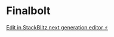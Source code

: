 # Finalbolt

[Edit in StackBlitz next generation editor ⚡️](https://stackblitz.com/~/github.com/BrunoLenon/Finalbolt)